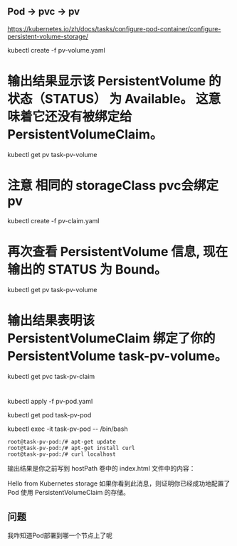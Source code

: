 
## Pod -> pvc -> pv

https://kubernetes.io/zh/docs/tasks/configure-pod-container/configure-persistent-volume-storage/

kubectl create -f pv-volume.yaml

# 输出结果显示该 PersistentVolume 的状态（STATUS） 为 Available。 这意味着它还没有被绑定给 PersistentVolumeClaim。
kubectl get pv task-pv-volume

# 注意 相同的 storageClass pvc会绑定pv
kubectl create -f pv-claim.yaml

# 再次查看 PersistentVolume 信息, 现在输出的 STATUS 为 Bound。
kubectl get pv task-pv-volume

# 输出结果表明该 PersistentVolumeClaim 绑定了你的 PersistentVolume task-pv-volume。
kubectl get pvc task-pv-claim

# 
kubectl apply -f pv-pod.yaml

kubectl get pod task-pv-pod

kubectl exec -it task-pv-pod -- /bin/bash

```
root@task-pv-pod:/# apt-get update
root@task-pv-pod:/# apt-get install curl
root@task-pv-pod:/# curl localhost
```

输出结果是你之前写到 hostPath 卷中的 index.html 文件中的内容：

Hello from Kubernetes storage
如果你看到此消息，则证明你已经成功地配置了 Pod 使用 PersistentVolumeClaim 的存储。

## 问题
我咋知道Pod部署到哪一个节点上了呢
